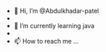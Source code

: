 - 👋 Hi, I’m @Abdulkhadar-patel
-
- 🌱 I’m currently learning java
-
- 📫 How to reach me ...

<!---
Abdulkhadar-patel/Abdulkhadar-patel is a ✨ special ✨ repository because its `README.md` (this file) appears on your GitHub profile.
You can click the Preview link to take a look at your changes.
--->
